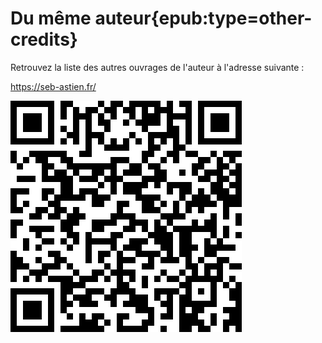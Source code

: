 # Du même auteur{epub:type=other-credits}

Retrouvez la liste des autres ouvrages de l'auteur à l'adresse suivante :

https://seb-astien.fr/

![Livres du même auteur](./img/books.png)
